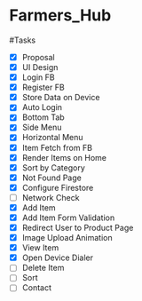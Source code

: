 # Farmers_Hub

#Tasks
- [x] Proposal
- [x] UI Design
- [x] Login FB
- [x] Register FB
- [x] Store Data on Device
- [x] Auto Login
- [x] Bottom Tab
- [x] Side Menu
- [x] Horizontal Menu
- [x] Item Fetch from FB
- [x] Render Items on Home
- [x] Sort by Category
- [x] Not Found Page
- [x] Configure Firestore
- [ ] Network Check
- [x] Add Item
- [x] Add Item Form Validation
- [x] Redirect User to Product Page
- [x] Image Upload Animation
- [x] View Item
- [x] Open Device Dialer
- [ ] Delete Item
- [ ] Sort
- [ ] Contact
